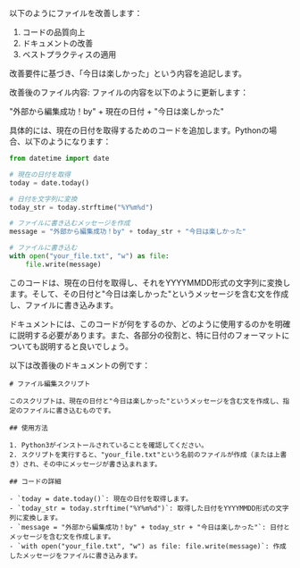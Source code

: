 以下のようにファイルを改善します：

1. コードの品質向上
2. ドキュメントの改善
3. ベストプラクティスの適用

改善要件に基づき、「今日は楽しかった」という内容を追記します。

改善後のファイル内容:
ファイルの内容を以下のように更新します：

"外部から編集成功！by" + 現在の日付 + "今日は楽しかった"

具体的には、現在の日付を取得するためのコードを追加します。Pythonの場合、以下のようになります：

```python
from datetime import date

# 現在の日付を取得
today = date.today()

# 日付を文字列に変換
today_str = today.strftime("%Y%m%d")

# ファイルに書き込むメッセージを作成
message = "外部から編集成功！by" + today_str + "今日は楽しかった"

# ファイルに書き込む
with open("your_file.txt", "w") as file:
    file.write(message)
```

このコードは、現在の日付を取得し、それをYYYYMMDD形式の文字列に変換します。そして、その日付と"今日は楽しかった"というメッセージを含む文を作成し、ファイルに書き込みます。

ドキュメントには、このコードが何をするのか、どのように使用するのかを明確に説明する必要があります。また、各部分の役割と、特に日付のフォーマットについても説明すると良いでしょう。

以下は改善後のドキュメントの例です：

```
# ファイル編集スクリプト

このスクリプトは、現在の日付と"今日は楽しかった"というメッセージを含む文を作成し、指定のファイルに書き込むものです。

## 使用方法

1. Python3がインストールされていることを確認してください。
2. スクリプトを実行すると、"your_file.txt"という名前のファイルが作成（または上書き）され、その中にメッセージが書き込まれます。

## コードの詳細

- `today = date.today()`: 現在の日付を取得します。
- `today_str = today.strftime("%Y%m%d")`: 取得した日付をYYYYMMDD形式の文字列に変換します。
- `message = "外部から編集成功！by" + today_str + "今日は楽しかった"`: 日付とメッセージを含む文を作成します。
- `with open("your_file.txt", "w") as file: file.write(message)`: 作成したメッセージをファイルに書き込みます。
```